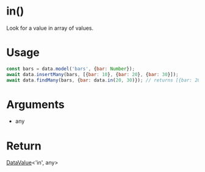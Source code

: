 in()
===

Look for a value in array of values.

# Usage

```javascript
const bars = data.model('bars', {bar: Number});
await data.insertMany(bars, [{bar: 10}, {bar: 20}, {bar: 30}]);
await data.findMany(bars, {bar: data.in(20, 30)}); // returns [{bar: 20}, {bar: 30}]
```

# Arguments

- any

# Return

[DataValue](../definitions/DataValue)<'in', any>
